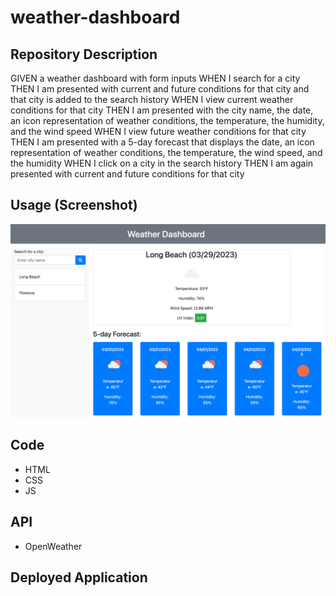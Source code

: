 # weather-dashboard


## Repository Description

GIVEN a weather dashboard with form inputs
WHEN I search for a city
THEN I am presented with current and future conditions for that city and that city is added to the search history
WHEN I view current weather conditions for that city
THEN I am presented with the city name, the date, an icon representation of weather conditions, the temperature, the humidity, and the wind speed
WHEN I view future weather conditions for that city
THEN I am presented with a 5-day forecast that displays the date, an icon representation of weather conditions, the temperature, the wind speed, and the humidity
WHEN I click on a city in the search history
THEN I am again presented with current and future conditions for that city

## Usage (Screenshot)

![Screenshot of Deployed Application](https://github.com/JordynEnos/weather-dashboard/blob/afd2b8f978b7936789187c598e08ecbc2997c7c7/assets/img/screencapture-file-Users-jordynenos-Desktop-mini-projects-weather-db-weather-dashboard-index-html-2023-03-29-17_38_26.png)

## Code

- HTML
- CSS
- JS

## API

- OpenWeather

## Deployed Application

